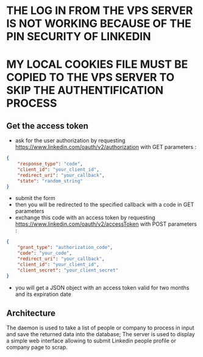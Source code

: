 # THE LOG IN FROM THE VPS SERVER IS NOT WORKING BECAUSE OF THE PIN SECURITY OF LINKEDIN
# MY LOCAL COOKIES FILE MUST BE COPIED TO THE VPS SERVER TO SKIP THE AUTHENTIFICATION PROCESS

## Get the access token

* ask for the user authorization by requesting https://www.linkedin.com/oauth/v2/authorization with GET parameters :
```json
{
    "response_type": "code",
    "client_id": "your_client_id",
    "redirect_uri": "your_callback",
    "state": "random_string"
}
```
* submit the form
* then you will be redirected to the specified callback with a code in GET parameters
* exchange this code with an access token by requesting https://www.linkedin.com/oauth/v2/accessToken with POST parameters :
```json
{
    "grant_type": "authorization_code",
    "code": "your_code",
    "redirect_uri": "your_callback",
    "client_id": "your_client_id",
    "client_secret": "your_client_secret"
}
```
* you will get a JSON object with an access token valid for two months and its expiration date

## Architecture

The daemon is used to take a list of people or company to process in input and save the returned data into the database;
The server is used to display a simple web interface allowing to submit Linkedin people profile or company page to scrap.
